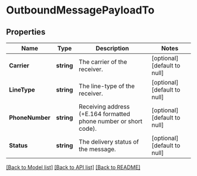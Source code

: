 # OutboundMessagePayloadTo

## Properties
Name | Type | Description | Notes
------------ | ------------- | ------------- | -------------
**Carrier** | **string** | The carrier of the receiver. | [optional] [default to null]
**LineType** | **string** | The line-type of the receiver. | [optional] [default to null]
**PhoneNumber** | **string** | Receiving address (+E.164 formatted phone number or short code). | [optional] [default to null]
**Status** | **string** | The delivery status of the message. | [optional] [default to null]

[[Back to Model list]](../README.md#documentation-for-models) [[Back to API list]](../README.md#documentation-for-api-endpoints) [[Back to README]](../README.md)

